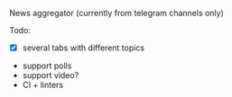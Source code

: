 News aggregator (currently from telegram channels only)


Todo:
- [x] several tabs with different topics
- support polls
- support video?
- CI + linters
